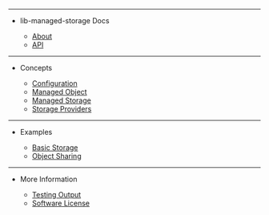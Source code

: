 <!-- _sidebar.md -->

<hr>

- lib-managed-storage Docs

	- [About](external/readme.md)
	- [API](api/api.md)

<hr>

- Concepts

	- [Configuration](guides/Configuration.md)
	- [Managed Object](guides/ManagedObject.md)
	- [Managed Storage](guides/ManagedStorage.md)
	- [Storage Providers](guides/StorageProviders.md)

<hr>

- Examples

	- [Basic Storage](examples/Basic-Storage-Example.md)
	- [Object Sharing](examples/Object-Sharing-Example.md)


<hr>

- More Information

	- [Testing Output](external/testing-output.md)
	- [Software License](external/license.md)
